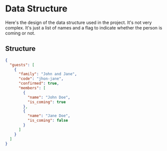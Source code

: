 # Data Structure

Here's the design of the data structure used in the project.
It's not very complex. It's just a list of names and a flag to indicate whether the person is coming or not.

## Structure

```json
{
  "guests": [
    {
      "family": "John and Jane",
      "code": "jhon-jane",
      "confirmed": true,
      "members": [
        {
          "name": "John Doe",
          "is_coming": true
        },
        {
          "name": "Jane Doe",
          "is_coming": false
        }
      ]
    }
  ]
}
```
